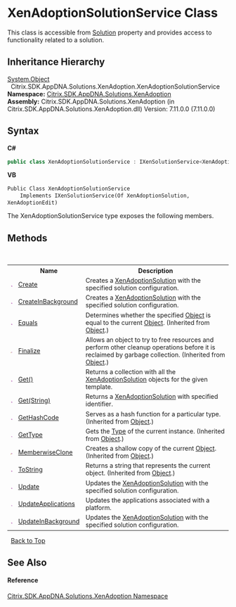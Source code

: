 # XenAdoptionSolutionService Class
 

This class is accessible from <a href="303070ef-0287-3edc-c9b5-757859c53129">Solution</a> property and provides access to functionality related to a solution.


## Inheritance Hierarchy
<a href="http://msdn2.microsoft.com/en-us/library/e5kfa45b" target="_blank">System.Object</a><br />&nbsp;&nbsp;Citrix.SDK.AppDNA.Solutions.XenAdoption.XenAdoptionSolutionService<br />
**Namespace:**&nbsp;<a href="2a3ca15a-daca-4e24-783c-63ca2cba5f92">Citrix.SDK.AppDNA.Solutions.XenAdoption</a><br />**Assembly:**&nbsp;Citrix.SDK.AppDNA.Solutions.XenAdoption (in Citrix.SDK.AppDNA.Solutions.XenAdoption.dll) Version: 7.11.0.0 (7.11.0.0)

## Syntax

**C#**
```csharp
public class XenAdoptionSolutionService : IXenSolutionService<XenAdoptionSolution, XenAdoptionEdit>
```

**VB**
```vbnet
Public Class XenAdoptionSolutionService
	Implements IXenSolutionService(Of XenAdoptionSolution, XenAdoptionEdit)
```

The XenAdoptionSolutionService type exposes the following members.


## Methods
&nbsp;<table><tr><th></th><th>Name</th><th>Description</th></tr><tr><td>![Public method](media/pubmethod.gif "Public method")</td><td><a href="67233549-9b00-dd43-f216-1dd0e5af5831">Create</a></td><td>
Creates a <a href="257383db-8875-0a8f-2365-573f372e35da">XenAdoptionSolution</a> with the specified solution configuration.</td></tr><tr><td>![Public method](media/pubmethod.gif "Public method")</td><td><a href="563d2d29-44e8-e12d-3abb-7fdc6131c646">CreateInBackground</a></td><td>
Creates a <a href="257383db-8875-0a8f-2365-573f372e35da">XenAdoptionSolution</a> with the specified solution configuration.</td></tr><tr><td>![Public method](media/pubmethod.gif "Public method")</td><td><a href="http://msdn2.microsoft.com/en-us/library/bsc2ak47" target="_blank">Equals</a></td><td>
Determines whether the specified <a href="http://msdn2.microsoft.com/en-us/library/e5kfa45b" target="_blank">Object</a> is equal to the current <a href="http://msdn2.microsoft.com/en-us/library/e5kfa45b" target="_blank">Object</a>.
 (Inherited from <a href="http://msdn2.microsoft.com/en-us/library/e5kfa45b" target="_blank">Object</a>.)</td></tr><tr><td>![Protected method](media/protmethod.gif "Protected method")</td><td><a href="http://msdn2.microsoft.com/en-us/library/4k87zsw7" target="_blank">Finalize</a></td><td>
Allows an object to try to free resources and perform other cleanup operations before it is reclaimed by garbage collection.
 (Inherited from <a href="http://msdn2.microsoft.com/en-us/library/e5kfa45b" target="_blank">Object</a>.)</td></tr><tr><td>![Public method](media/pubmethod.gif "Public method")</td><td><a href="3631643c-0ba4-4db0-e569-448cfc13387a">Get()</a></td><td>
Returns a collection with all the <a href="257383db-8875-0a8f-2365-573f372e35da">XenAdoptionSolution</a> objects for the given template.</td></tr><tr><td>![Public method](media/pubmethod.gif "Public method")</td><td><a href="7156391f-8c6f-8807-6064-34aa0131af8e">Get(String)</a></td><td>
Returns a <a href="257383db-8875-0a8f-2365-573f372e35da">XenAdoptionSolution</a> with specified identifier.</td></tr><tr><td>![Public method](media/pubmethod.gif "Public method")</td><td><a href="http://msdn2.microsoft.com/en-us/library/zdee4b3y" target="_blank">GetHashCode</a></td><td>
Serves as a hash function for a particular type.
 (Inherited from <a href="http://msdn2.microsoft.com/en-us/library/e5kfa45b" target="_blank">Object</a>.)</td></tr><tr><td>![Public method](media/pubmethod.gif "Public method")</td><td><a href="http://msdn2.microsoft.com/en-us/library/dfwy45w9" target="_blank">GetType</a></td><td>
Gets the <a href="http://msdn2.microsoft.com/en-us/library/42892f65" target="_blank">Type</a> of the current instance.
 (Inherited from <a href="http://msdn2.microsoft.com/en-us/library/e5kfa45b" target="_blank">Object</a>.)</td></tr><tr><td>![Protected method](media/protmethod.gif "Protected method")</td><td><a href="http://msdn2.microsoft.com/en-us/library/57ctke0a" target="_blank">MemberwiseClone</a></td><td>
Creates a shallow copy of the current <a href="http://msdn2.microsoft.com/en-us/library/e5kfa45b" target="_blank">Object</a>.
 (Inherited from <a href="http://msdn2.microsoft.com/en-us/library/e5kfa45b" target="_blank">Object</a>.)</td></tr><tr><td>![Public method](media/pubmethod.gif "Public method")</td><td><a href="http://msdn2.microsoft.com/en-us/library/7bxwbwt2" target="_blank">ToString</a></td><td>
Returns a string that represents the current object.
 (Inherited from <a href="http://msdn2.microsoft.com/en-us/library/e5kfa45b" target="_blank">Object</a>.)</td></tr><tr><td>![Public method](media/pubmethod.gif "Public method")</td><td><a href="b8b190d5-b796-60e8-f684-1fbec1e8a9c8">Update</a></td><td>
Updates the <a href="257383db-8875-0a8f-2365-573f372e35da">XenAdoptionSolution</a> with the specified solution configuration.</td></tr><tr><td>![Public method](media/pubmethod.gif "Public method")</td><td><a href="833f61f0-1202-cd89-e38e-a65b06445ef3">UpdateApplications</a></td><td>
Updates the applications associated with a platform.</td></tr><tr><td>![Public method](media/pubmethod.gif "Public method")</td><td><a href="c2a9a68f-aa84-c86b-f04d-fed39ae6b4f9">UpdateInBackground</a></td><td>
Updates the <a href="257383db-8875-0a8f-2365-573f372e35da">XenAdoptionSolution</a> with the specified solution configuration.</td></tr></table>&nbsp;
<a href="#xenadoptionsolutionservice-class">Back to Top</a>

## See Also


#### Reference
<a href="2a3ca15a-daca-4e24-783c-63ca2cba5f92">Citrix.SDK.AppDNA.Solutions.XenAdoption Namespace</a><br />